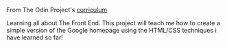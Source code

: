 From The Odin Project's [curriculum](http://www.theodinproject.com/courses/web-development-101/lessons/html-css)

Learning all about The Front End. This project will teach me how to create a simple version of the Google homepage using the HTML/CSS techniques i have learned so far!